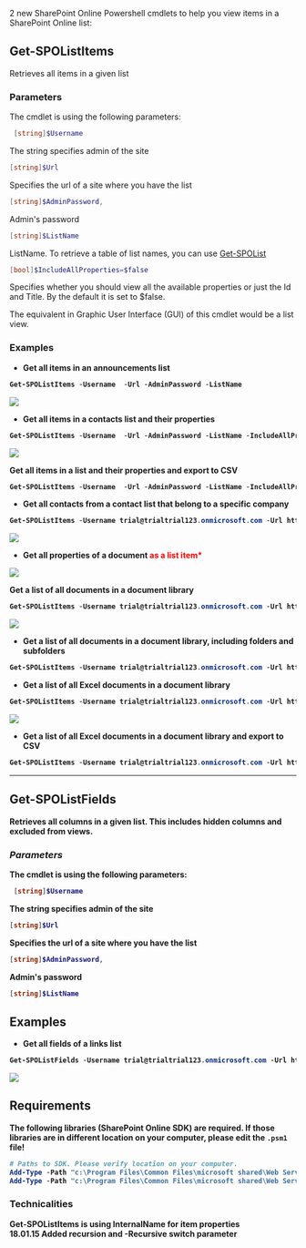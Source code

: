 2 new SharePoint Online Powershell cmdlets to help you view items in a SharePoint Online list:


<h2>Get-SPOListItems</h2>

Retrieves all items in a given list

<h3>Parameters</h3>

The cmdlet is using the following parameters:
```powershell
 [string]$Username
 ```
The string specifies admin of the site
```powershell
[string]$Url
```
Specifies the url of a site where you have the list
```powershell
[string]$AdminPassword,
```
Admin's password
```powershell
[string]$ListName
```
ListName. To retrieve a table of list names, you can use [Get-SPOList](https://gallery.technet.microsoft.com/scriptcenter/GetSPOList-Module-to-view-cc4d3e9e)
```powershell
[bool]$IncludeAllProperties=$false
```
Specifies whether you should view all the available properties or just the Id and Title. By the default it is set to $false.

The equivalent in Graphic User Interface (GUI) of this cmdlet would be a list view.

<h3><b>Examples<b></h3>

+ Get all items in an announcements list
```powershell
Get-SPOListItems -Username  -Url -AdminPassword -ListName
```
<img src="../GetSpoListItems and GetSPOListFields/images/GEtspolistitems.png">

+ Get all items in a contacts list and their properties
```powershell
Get-SPOListItems -Username  -Url -AdminPassword -ListName -IncludeAllProperties $true   (example shows only one of multiple retrieved items)
```
<img src="../GetSpoListItems and GetSPOListFields/images/getspolistitems2.png">

Get all items in a list and their properties and export to CSV
```powershell
Get-SPOListItems -Username  -Url -AdminPassword -ListName -IncludeAllProperties $true | Export-CSV 
```
 
+ Get all contacts from a contact list that belong to a specific company 
```powershell
Get-SPOListItems -Username trial@trialtrial123.onmicrosoft.com -Url https://trialtrial123.sharepoint.com/sites/teamsitewithlists -AdminPassword Pass -ListTitle "Contacts list" -IncludeAllProperties $true | where {$_.Company -eq "Uogiavv"} | select Title, Company
```

<img src="../GetSpoListItems and GetSPOListFields/images/getspolistitems3.png">
 
+ Get all properties of a document <font color="red">as a list item*</font> 

<img src="../GetSpoListItems and GetSPOListFields/images/getspolistitems5.png">

Get a list of all documents in a document library
```powershell
Get-SPOListItems -Username trial@trialtrial123.onmicrosoft.com -Url https://trialtrial123.sharepoint.com/sites/teamsitewithlists -AdminPassword Pass -ListTitle "Documents" -IncludeAllProperties $true | select FileLeafRef
```
<img src="../GetSpoListItems and GetSPOListFields/images/getspolistitems6.png">

+ Get a list of all documents in a document library, including folders and subfolders
```powershell
Get-SPOListItems -Username trial@trialtrial123.onmicrosoft.com -Url https://trialtrial123.sharepoint.com/sites/teamsitewithlists -AdminPassword Pass -ListTitle "Documents" -IncludeAllProperties $true -Recursive | select FileLeafRef
```

+ Get a list of all Excel documents in a document library
```powershell
Get-SPOListItems -Username trial@trialtrial123.onmicrosoft.com -Url https://trialtrial123.sharepoint.com/sites/teamsitewithlists -AdminPassword Pass -ListTitle "Documents"  -IncludeAllProperties $true | where {$_.File_x0020_Type -eq "xlsx"} |select FileLeafRef
```
 <img src="../GetSpoListItems and GetSPOListFields/images/getspolistitems7.png">

+ Get a list of all Excel documents in a document library and export to CSV
```powershell
Get-SPOListItems -Username trial@trialtrial123.onmicrosoft.com -Url https://trialtrial123.sharepoint.com/sites/teamsitewithlists -AdminPassword Pass -ListTitle "Documents"  -IncludeAllProperties $true | where {$_.File_x0020_Type -eq "xlsx"} |select FileLeafRef | export-csv
```
 <hr>

## **Get-SPOListFields**

Retrieves all columns in a given list. This includes hidden columns and excluded from views.

<h3><i>Parameters</i></h3>

 

The cmdlet is using the following parameters:
```powershell
 [string]$Username
 ```
The string specifies admin of the site
```powershell
[string]$Url
```
Specifies the url of a site where you have the list
```powershell
[string]$AdminPassword,
```
Admin's password
```powershell
[string]$ListName
```

<h2><b>Examples</b></h2>

+ Get all fields of a links list
```powershell
Get-SPOListFields -Username trial@trialtrial123.onmicrosoft.com -Url https://trialtrial123.sharepoint.com/sites/teamsitewithlists -AdminPassword Pass -ListTitle "Links list"
```
<img src="../GetSpoListItems and GetSPOListFields/images/getspolistitems8.png">

<h2><b>Requirements</b></h2>

The following libraries (SharePoint Online SDK) are required. If those libraries are in different location on your computer, please edit the ```.psm1``` file!

```powershell
# Paths to SDK. Please verify location on your computer.  
Add-Type -Path "c:\Program Files\Common Files\microsoft shared\Web Server Extensions\15\ISAPI\Microsoft.SharePoint.Client.dll"   
Add-Type -Path "c:\Program Files\Common Files\microsoft shared\Web Server Extensions\15\ISAPI\Microsoft.SharePoint.Client.Runtime.dll" 
``` 



### **Technicalities**
Get-SPOListItems is using InternalName for item properties </br>
18.01.15 Added recursion and -Recursive switch parameter
